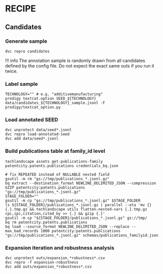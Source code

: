 # RECIPE

## Candidates

### Generate sample

````shell
dvc repro candidates
````

!!! info
    The annotation sample is randomly drawn from all candidates defined by the config file. Do not expect the exact same outs if you run it twice.

### Label sample

````shell
TECHNOLOGY="" # e.g. "additivemanufacturing"
prodigy textcat.option SEED_${TECHNOLOGY} data/candidates_${TECHNOLOGY}_sample.jsonl -F prodigy/textcat_option.py
````

### Load annotated SEED

```shell
dvc unprotect data/seed*.jsonl
dvc repro load-annotated-seed
dvc add data/seed*.jsonl
```

### Build publications table at family_id level

```shell
techlandscape assets get-publications-family patentcity.patents.publications credentials_bq.json

# fix REPEATED instead of NULLABLE nested field 
gsutil -m rm "gs://tmp/publications_*.jsonl.gz"
bq extract --destination_format NEWLINE_DELIMITED_JSON --compression GZIP patentcity:patents.publications "gs://tmp/publications_*.jsonl.gz" 
STAGE_FOLDER=""
gsutil -m cp "gs://tmp/publications_*.jsonl.gz" $STAGE_FOLDER
ls ${STAGE_FOLDER}/publications_*.jsonl.gz | parallel --eta 'mv {} {.}.tmp.gz && techlandscape utils flatten-nested-vars {.}.tmp.gz cpc,ipc,citation,cited_by >> {.} && gzip {.}'
gsutil -m cp "${STAGE_FOLDER}/publications_*.jsonl.gz" gs://tmp/
bq rm patentcity.patents.publications
bq load --source_format NEWLINE_DELIMITED_JSON --replace --max_bad_records 1000 patentcity:patents.publications "gs://tmp/publications_*.jsonl.gz" schemas/publications_familyid.json
```

### Expansion iteration and robustness analysis

```shell
dvc unprotect outs/expansion_*robustness*.csv
dvc repro -f expansion-robustness
dvc add outs/expansion_*robustness*.csv
```